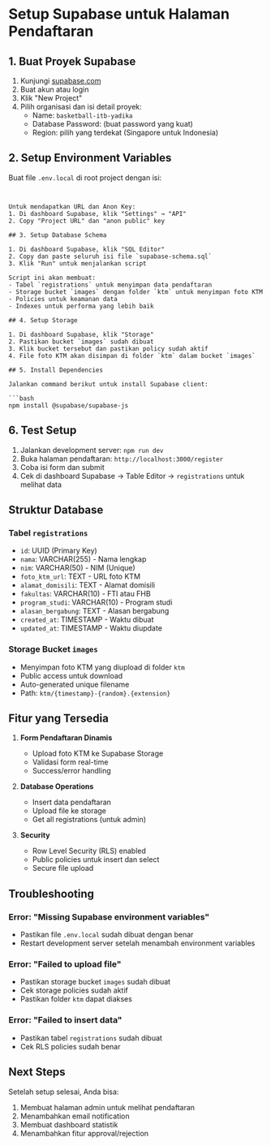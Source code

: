 # Setup Supabase untuk Halaman Pendaftaran

## 1. Buat Proyek Supabase

1. Kunjungi [supabase.com](https://supabase.com)
2. Buat akun atau login
3. Klik "New Project"
4. Pilih organisasi dan isi detail proyek:
   - Name: `basketball-itb-yadika`
   - Database Password: (buat password yang kuat)
   - Region: pilih yang terdekat (Singapore untuk Indonesia)

## 2. Setup Environment Variables

Buat file `.env.local` di root project dengan isi:

```env


Untuk mendapatkan URL dan Anon Key:
1. Di dashboard Supabase, klik "Settings" → "API"
2. Copy "Project URL" dan "anon public" key

## 3. Setup Database Schema

1. Di dashboard Supabase, klik "SQL Editor"
2. Copy dan paste seluruh isi file `supabase-schema.sql`
3. Klik "Run" untuk menjalankan script

Script ini akan membuat:
- Tabel `registrations` untuk menyimpan data pendaftaran
- Storage bucket `images` dengan folder `ktm` untuk menyimpan foto KTM
- Policies untuk keamanan data
- Indexes untuk performa yang lebih baik

## 4. Setup Storage

1. Di dashboard Supabase, klik "Storage"
2. Pastikan bucket `images` sudah dibuat
3. Klik bucket tersebut dan pastikan policy sudah aktif
4. File foto KTM akan disimpan di folder `ktm` dalam bucket `images`

## 5. Install Dependencies

Jalankan command berikut untuk install Supabase client:

```bash
npm install @supabase/supabase-js
```

## 6. Test Setup

1. Jalankan development server: `npm run dev`
2. Buka halaman pendaftaran: `http://localhost:3000/register`
3. Coba isi form dan submit
4. Cek di dashboard Supabase → Table Editor → `registrations` untuk melihat data

## Struktur Database

### Tabel `registrations`
- `id`: UUID (Primary Key)
- `nama`: VARCHAR(255) - Nama lengkap
- `nim`: VARCHAR(50) - NIM (Unique)
- `foto_ktm_url`: TEXT - URL foto KTM
- `alamat_domisili`: TEXT - Alamat domisili
- `fakultas`: VARCHAR(10) - FTI atau FHB
- `program_studi`: VARCHAR(10) - Program studi
- `alasan_bergabung`: TEXT - Alasan bergabung
- `created_at`: TIMESTAMP - Waktu dibuat
- `updated_at`: TIMESTAMP - Waktu diupdate

### Storage Bucket `images`
- Menyimpan foto KTM yang diupload di folder `ktm`
- Public access untuk download
- Auto-generated unique filename
- Path: `ktm/{timestamp}-{random}.{extension}`

## Fitur yang Tersedia

1. **Form Pendaftaran Dinamis**
   - Upload foto KTM ke Supabase Storage
   - Validasi form real-time
   - Success/error handling

2. **Database Operations**
   - Insert data pendaftaran
   - Upload file ke storage
   - Get all registrations (untuk admin)

3. **Security**
   - Row Level Security (RLS) enabled
   - Public policies untuk insert dan select
   - Secure file upload

## Troubleshooting

### Error: "Missing Supabase environment variables"
- Pastikan file `.env.local` sudah dibuat dengan benar
- Restart development server setelah menambah environment variables

### Error: "Failed to upload file"
- Pastikan storage bucket `images` sudah dibuat
- Cek storage policies sudah aktif
- Pastikan folder `ktm` dapat diakses

### Error: "Failed to insert data"
- Pastikan tabel `registrations` sudah dibuat
- Cek RLS policies sudah benar

## Next Steps

Setelah setup selesai, Anda bisa:
1. Membuat halaman admin untuk melihat pendaftaran
2. Menambahkan email notification
3. Membuat dashboard statistik
4. Menambahkan fitur approval/rejection
